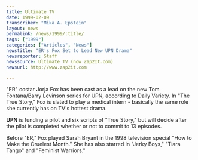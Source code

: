 ```yaml
---
title: Ultimate TV
date: 1999-02-09
transcriber: "Mika A. Epstein"
layout: news
permalink: /news/1999/:title/
tags: ["1999"]
categories: ["Articles", "News"]
newstitle: "ER's Fox Set to Lead New UPN Drama"
newsreporter: Staff
newssource: Ultimate TV (now Zap2It.com)
newsurl: http://www.zap2it.com

---
```


"ER" costar Jorja Fox has been cast as a lead on the new Tom Fontana/Barry Levinson series for UPN, according to Daily Variety. In "The True Story," Fox is slated to play a medical intern - basically the same role she currently has on TV's hottest drama.

**UPN** is funding a pilot and six scripts of "True Story," but will decide after the pilot is completed whether or not to commit to 13 episodes.

Before "ER," Fox played Sarah Bryant in the 1998 television special "How to Make the Cruelest Month." She has also starred in "Jerky Boys," "Tiara Tango" and "Feminist Warriors."
